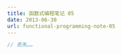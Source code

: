```yaml
---
title: 函数式编程笔记 05
date: 2013-06-30
url: functional-programming-note-05
---
```


``` scala
// 丢失……
```

<!-- more -->

